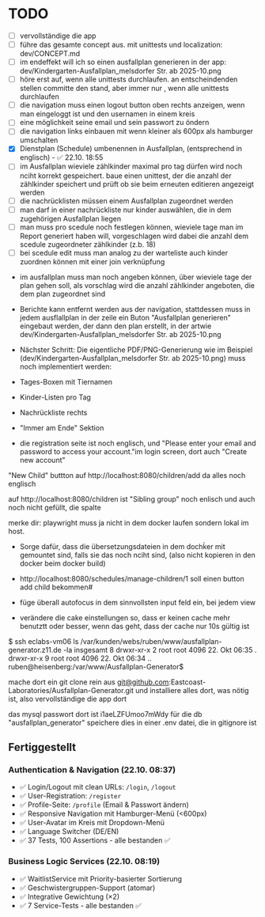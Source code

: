 # TODO

- [ ] vervollständige die app
- [ ] führe das gesamte concept aus. mit unittests und localization: dev/CONCEPT.md
- [ ] im endeffekt will ich so einen ausfallplan generieren in der app: dev/Kindergarten-Ausfallplan_melsdorfer Str. ab 2025-10.png
- [ ] höre erst auf, wenn alle unittests durchlaufen. an entscheindenden stellen committe den stand, aber immer nur , wenn alle unittests durchlaufen
- [ ] die navigation muss einen logout button oben rechts anzeigen, wenn man eingeloggt ist und den usernamen in einem kreis
- [ ] eine möglichkeit seine email und sein passwort zu öndern
- [ ] die navigation links einbauen mit wenn kleiner als 600px als hamburger umschalten
- [x] Dienstplan (Schedule) umbenennen in Ausfallplan, (entsprechend in englisch) - ✅ 22.10. 18:55
- [ ] im Ausfallplan wieviele zählkinder maximal pro tag dürfen wird noch nciht korrekt gespeichert. baue einen unittest, der die anzahl der zählkinder speichert und prüft ob sie beim erneuten editieren angezeigt werden
- [ ] die nachrücklisten müssen einem Ausfallplan zugeordnet werden
- [ ] man darf in einer nachrückliste nur kinder auswählen, die in dem zugehörigen Ausfallplan liegen
- [ ] man muss pro scedule noch festlegen können, wieviele tage man im Report generiert haben will, vorgeschlagen wird dabei die anzahl dem scedule zugeordneter  zählkinder (z.b. 18) 
- [ ] bei scedule edit muss man analog zu der warteliste auch kinder zuordnen können mit einer join verknüpfung
- im ausfallplan muss man noch angeben können, über wieviele tage der plan gehen soll, als vorschlag wird die anzahl zählkinder angeboten, die dem plan zugeordnet sind

- Berichte kann entfernt werden aus der navígation, stattdessen muss in jedem ausflallplan in der zeile ein Buton "Ausfallplan generieren" eingebaut werden, der dann den plan erstellt, in der artwie dev/Kindergarten-Ausfallplan_melsdorfer Str. ab 2025-10.png

- Nächster Schritt:
Die eigentliche PDF/PNG-Generierung wie im Beispiel (dev/Kindergarten-Ausfallplan_melsdorfer Str. ab 2025-10.png) muss noch implementiert werden:

- Tages-Boxen mit Tiernamen
- Kinder-Listen pro Tag
- Nachrückliste rechts
- "Immer am Ende" Sektion

- die registration seite ist noch englisch, und "Please enter your email and password to access your account."im login screen, dort auch "Create new account"

"New Child" buttton auf http://localhost:8080/children/add da alles noch englisch

auf http://localhost:8080/children ist "Sibling group" noch enlisch und auch noch nicht gefüllt, die spalte


merke dir: playwright muss ja nicht  in dem docker laufen sondern lokal im host.

- Sorge dafür, dass die übersetzungsdateien in dem dochḱer mit gemountet sind, falls sie das noch nciht sind, (also nicht kopieren in den docker beim docker build)

- http://localhost:8080/schedules/manage-children/1 soll einen button add child bekommen#

- füge überall autofocus in dem sinnvollsten input feld ein, bei jedem view


- verändere die cake einstellungen so, dass er keinen cache mehr benutztt oder besser, wenn das geht, dass der cache nur 10s gültig ist

$ ssh eclabs-vm06 ls /var/kunden/webs/ruben/www/ausfallplan-generator.z11.de -la
insgesamt 8
drwxr-xr-x 2 root root 4096 22. Okt 06:35 .
drwxr-xr-x 9 root root 4096 22. Okt 06:34 ..
ruben@heisenberg:/var/www/Ausfallplan-Generator$ 

mache dort ein git clone rein aus git@github.com:Eastcoast-Laboratories/Ausfallplan-Generator.git und installiere alles dort, was nötig ist, also vervollständige die app dort

das mysql passwort dort ist i1aeLZFUmoo7mWdy für die db "ausfallplan_generator" speichere dies in einer .env datei, die in gitignore ist




## Fertiggestellt

### Authentication & Navigation (22.10. 08:37)
- ✅ Login/Logout mit clean URLs: `/login`, `/logout`
- ✅ User-Registration: `/register`
- ✅ Profile-Seite: `/profile` (Email & Passwort ändern)
- ✅ Responsive Navigation mit Hamburger-Menü (<600px)
- ✅ User-Avatar im Kreis mit Dropdown-Menü
- ✅ Language Switcher (DE/EN)
- ✅ 37 Tests, 100 Assertions - alle bestanden ✅

### Business Logic Services (22.10. 08:19)
- ✅ WaitlistService mit Priority-basierter Sortierung
- ✅ Geschwistergruppen-Support (atomar)
- ✅ Integrative Gewichtung (×2)
- ✅ 7 Service-Tests - alle bestanden ✅